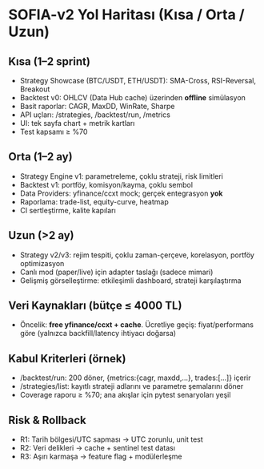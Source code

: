 ﻿# SOFIA-v2 Yol Haritası (Kısa / Orta / Uzun)

## Kısa (1–2 sprint)
- Strategy Showcase (BTC/USDT, ETH/USDT): SMA-Cross, RSI-Reversal, Breakout
- Backtest v0: OHLCV (Data Hub cache) üzerinden **offline** simülasyon
- Basit raporlar: CAGR, MaxDD, WinRate, Sharpe
- API uçları: /strategies, /backtest/run, /metrics
- UI: tek sayfa chart + metrik kartları
- Test kapsamı ≥ %70

## Orta (1–2 ay)
- Strategy Engine v1: parametreleme, çoklu strateji, risk limitleri
- Backtest v1: portföy, komisyon/kayma, çoklu sembol
- Data Providers: yfinance/ccxt mock; gerçek entegrasyon **yok**
- Raporlama: trade-list, equity-curve, heatmap
- CI sertleştirme, kalite kapıları

## Uzun (>2 ay)
- Strategy v2/v3: rejim tespiti, çoklu zaman-çerçeve, korelasyon, portföy optimizasyon
- Canlı mod (paper/live) için adapter taslağı (sadece mimari)
- Gelişmiş görselleştirme: etkileşimli dashboard, strateji karşılaştırma

## Veri Kaynakları (bütçe ≤ 4000 TL)
- Öncelik: **free yfinance/ccxt + cache**. Ücretliye geçiş: fiyat/performans göre (yalnızca backfill/latency ihtiyacı doğarsa)

## Kabul Kriterleri (örnek)
- /backtest/run: 200 döner, {metrics:{cagr, maxdd,…}, trades:[…]} içerir
- /strategies/list: kayıtlı strateji adlarını ve parametre şemalarını döner
- Coverage raporu ≥ %70; ana akışlar için pytest senaryoları yeşil

## Risk & Rollback
- R1: Tarih bölgesi/UTC sapması → UTC zorunlu, unit test
- R2: Veri delikleri → cache + sentinel test datası
- R3: Aşırı karmaşa → feature flag + modülerleşme
